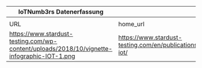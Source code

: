 |IoTNumb3rs Datenerfassung|||||||||||
| ---- | ---- | ---- | ---- | ---- | ---- | ---- | ---- | ---- | ---- | ---- |
||||||||||||
|URL|home_url|filename|device_class|device_count|market_class|market_volume|prognosis_year|publication_year|authorship_class|Dropbox folder|
|https://www.stardust-testing.com/wp-content/uploads/2018/10/vignette-infographic-IOT-1.png|https://www.stardust-testing.com/en/publications/testing-iot/|file13_vignette-infographic-IOT-1.png||||||||MariaMarg/20181118-1503|
